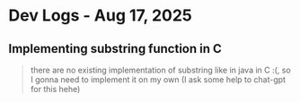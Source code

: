 
# Dev Logs - Aug 17, 2025
## Implementing substring function in C
> there are no existing implementation of substring like in java in C :(, so I gonna need to implement it on my own (I ask some help to chat-gpt for this hehe) 


 

